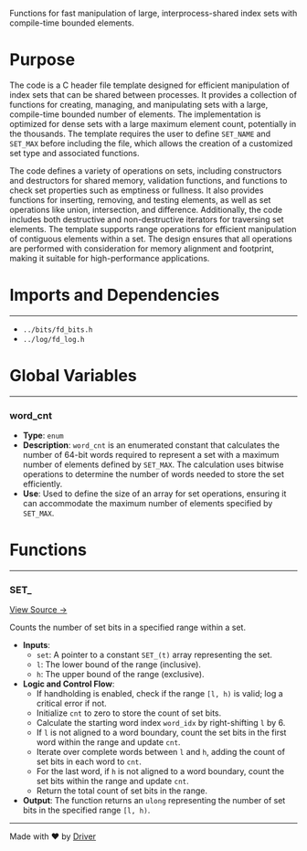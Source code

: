<!--------------------------------------------------------------------------------->
<!-- IMPORTANT: This file is auto-generated by Driver (https://driver.ai). -------->
<!-- Manual edits may be overwritten on future commits. --------------------------->
<!--------------------------------------------------------------------------------->

Functions for fast manipulation of large, interprocess-shared index sets with compile-time bounded elements.

# Purpose
The code is a C header file template designed for efficient manipulation of index sets that can be shared between processes. It provides a collection of functions for creating, managing, and manipulating sets with a large, compile-time bounded number of elements. The implementation is optimized for dense sets with a large maximum element count, potentially in the thousands. The template requires the user to define `SET_NAME` and `SET_MAX` before including the file, which allows the creation of a customized set type and associated functions.

The code defines a variety of operations on sets, including constructors and destructors for shared memory, validation functions, and functions to check set properties such as emptiness or fullness. It also provides functions for inserting, removing, and testing elements, as well as set operations like union, intersection, and difference. Additionally, the code includes both destructive and non-destructive iterators for traversing set elements. The template supports range operations for efficient manipulation of contiguous elements within a set. The design ensures that all operations are performed with consideration for memory alignment and footprint, making it suitable for high-performance applications.
# Imports and Dependencies

---
- `../bits/fd_bits.h`
- `../log/fd_log.h`


# Global Variables

---
### word\_cnt
- **Type**: `enum`
- **Description**: `word_cnt` is an enumerated constant that calculates the number of 64-bit words required to represent a set with a maximum number of elements defined by `SET_MAX`. The calculation uses bitwise operations to determine the number of words needed to store the set efficiently.
- **Use**: Used to define the size of an array for set operations, ensuring it can accommodate the maximum number of elements specified by `SET_MAX`.


# Functions

---
### SET\_<!-- {{#callable:SET_}} -->
[View Source →](<../../../../../src/util/tmpl/fd_set.c#L640>)

Counts the number of set bits in a specified range within a set.
- **Inputs**:
    - ``set``: A pointer to a constant `SET_(t)` array representing the set.
    - ``l``: The lower bound of the range (inclusive).
    - ``h``: The upper bound of the range (exclusive).
- **Logic and Control Flow**:
    - If handholding is enabled, check if the range `[l, h)` is valid; log a critical error if not.
    - Initialize `cnt` to zero to store the count of set bits.
    - Calculate the starting word index `word_idx` by right-shifting `l` by 6.
    - If `l` is not aligned to a word boundary, count the set bits in the first word within the range and update `cnt`.
    - Iterate over complete words between `l` and `h`, adding the count of set bits in each word to `cnt`.
    - For the last word, if `h` is not aligned to a word boundary, count the set bits within the range and update `cnt`.
    - Return the total count of set bits in the range.
- **Output**: The function returns an `ulong` representing the number of set bits in the specified range `[l, h)`.



---
Made with ❤️ by [Driver](https://www.driver.ai/)